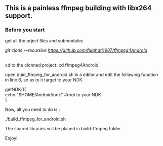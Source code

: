 <h2>This is a painless ffmpeg building with libx264 support.</h2>

<h3>Before you start</h3>

get all the prject files and submodules 

<em>git clone --recursive https://github.com/falahati1987/ffmpeg4Android</em>

<br>
cd to the clonned project:
cd ffmpeg4Android

open buid_ffmpeg_for_android.sh in a editor and edit the following function in line 6, so as to it target to your NDK

getNDK(){<br>
    echo "$HOME/Android/ndk" #root to your NDK <br>
}<br>

Now, all you need to do is :<br>

./build_ffmpeg_for_android.sh

The shared libraries will be placed in build-ffmpeg folder.

Enjoy!
